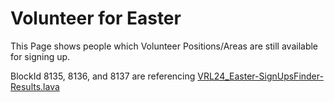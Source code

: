# Volunteer for Easter
This Page shows people which Volunteer Positions/Areas are still available for signing up.

BlockId 8135, 8136, and 8137 are referencing [VRL24_Easter-SignUpsFinder-Results.lava](../../LavaFiles/VRL_SignUps-Easter/VRL24_Easter-SignUpsFinder-Results.lava)